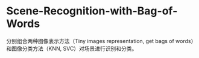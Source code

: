 # Scene-Recognition-with-Bag-of-Words
分别组合两种图像表示方法（Tiny images representation, get bags of words）和图像分类方法（KNN, SVC）对场景进行识别和分类。


